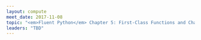 ```yaml
---
layout: compute
meet_date: 2017-11-08
topic: "<em>Fluent Python</em> Chapter 5: First-Class Functions and Chapter 6: Design Patterns with First-Class Functions"
leaders: "TBD"
---
```


